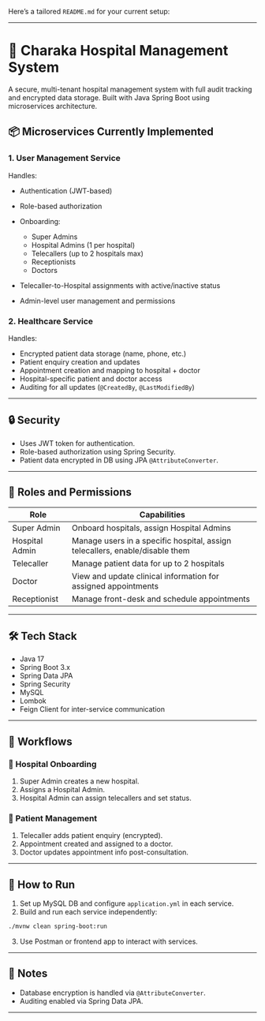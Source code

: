 Here’s a tailored `README.md` for your current setup:

---

# 🏥 Charaka Hospital Management System

A secure, multi-tenant hospital management system with full audit tracking and encrypted data storage. Built with Java Spring Boot using microservices architecture.

## 📦 Microservices Currently Implemented

### 1. **User Management Service**

Handles:

* Authentication (JWT-based)
* Role-based authorization
* Onboarding:

  * Super Admins
  * Hospital Admins (1 per hospital)
  * Telecallers (up to 2 hospitals max)
  * Receptionists
  * Doctors
* Telecaller-to-Hospital assignments with active/inactive status
* Admin-level user management and permissions

### 2. **Healthcare Service**

Handles:

* Encrypted patient data storage (name, phone, etc.)
* Patient enquiry creation and updates
* Appointment creation and mapping to hospital + doctor
* Hospital-specific patient and doctor access
* Auditing for all updates (`@CreatedBy`, `@LastModifiedBy`)

---

## 🔒 Security

* Uses JWT token for authentication.
* Role-based authorization using Spring Security.
* Patient data encrypted in DB using JPA `@AttributeConverter`.

---

## 🧠 Roles and Permissions

| Role           | Capabilities                                                                 |
| -------------- | ---------------------------------------------------------------------------- |
| Super Admin    | Onboard hospitals, assign Hospital Admins                                    |
| Hospital Admin | Manage users in a specific hospital, assign telecallers, enable/disable them |
| Telecaller     | Manage patient data for up to 2 hospitals                                    |
| Doctor         | View and update clinical information for assigned appointments               |
| Receptionist   | Manage front-desk and schedule appointments                                  |

---


## 🛠️ Tech Stack

* Java 17
* Spring Boot 3.x
* Spring Data JPA
* Spring Security
* MySQL
* Lombok
* Feign Client for inter-service communication

---

## 🔄 Workflows

### 🔹 Hospital Onboarding

1. Super Admin creates a new hospital.
2. Assigns a Hospital Admin.
3. Hospital Admin can assign telecallers and set status.

### 🔹 Patient Management

1. Telecaller adds patient enquiry (encrypted).
2. Appointment created and assigned to a doctor.
3. Doctor updates appointment info post-consultation.

---

## 📝 How to Run

1. Set up MySQL DB and configure `application.yml` in each service.
2. Build and run each service independently:

```bash
./mvnw clean spring-boot:run
```

3. Use Postman or frontend app to interact with services.

---

## 📌 Notes


* Database encryption is handled via `@AttributeConverter`.
* Auditing enabled via Spring Data JPA.

---
